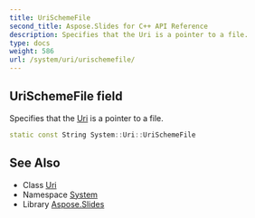 ```yaml
---
title: UriSchemeFile
second_title: Aspose.Slides for C++ API Reference
description: Specifies that the Uri is a pointer to a file.
type: docs
weight: 586
url: /system/uri/urischemefile/
---
```

## UriSchemeFile field


Specifies that the [Uri](../) is a pointer to a file.

```cpp
static const String System::Uri::UriSchemeFile
```

## See Also

* Class [Uri](../)
* Namespace [System](../../)
* Library [Aspose.Slides](../../../)